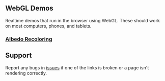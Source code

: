 ## WebGL Demos
Realtime demos that run in the browser using WebGL. These should work on most computers, phones, and tablets.  

### [Albedo Recoloring](albedo_recoloring)

## Support
Report any bugs in [issues](https://github.com/ScanMountGoat/Smush-Material-Research/issues) if one of the links is broken or a page isn't rendering correctly.
